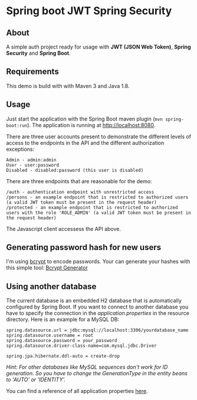 Spring boot JWT Spring Security
=====

About
------
A simple auth project ready for usage with **JWT (JSON Web Token)**, **Spring Security** and
**Spring Boot**.


Requirements
------
This demo is build with with Maven 3 and Java 1.8.


Usage
------
Just start the application with the Spring Boot maven plugin (`mvn spring-boot:run`). The application is
running at [http://localhost:8080](http://localhost:8080).

There are three user accounts present to demonstrate the different levels of access to the endpoints in
the API and the different authorization exceptions:
```
Admin - admin:admin
User - user:password
Disabled - disabled:password (this user is disabled)
```

There are three endpoints that are reasonable for the demo:
```
/auth - authentication endpoint with unrestricted access
/persons - an example endpoint that is restricted to authorized users (a valid JWT token must be present in the request header)
/protected - an example endpoint that is restricted to authorized users with the role 'ROLE_ADMIN' (a valid JWT token must be present in the request header)
```

The Javascript client accessess the API above.


Generating password hash for new users
------
I'm using [bcrypt](https://en.wikipedia.org/wiki/Bcrypt) to encode passwords. Your can generate your hashes with this simple tool: [Bcrypt Generator](https://www.bcrypt-generator.com)


Using another database
------
The current database is an embedded H2 database that is automatically configured by Spring Boot. If you want to connect to another database you have to specify the connection in the *application.properties* in the resource directory. Here is an example for a MySQL DB:

```
spring.datasource.url = jdbc:mysql://localhost:3306/yourdatabase_name
spring.datasource.username = root
spring.datasource.password = your_password
spring.datasource.driver-class-name=com.mysql.jdbc.Driver

spring.jpa.hibernate.ddl-auto = create-drop
```

*Hint: For other databases like MySQL sequences don't work for ID generation. So you have to change the GenerationType in the entity beans to 'AUTO' or 'IDENTITY'.*

You can find a reference of all application properties [here](http://docs.spring.io/spring-boot/docs/current/reference/html/common-application-properties.html).
